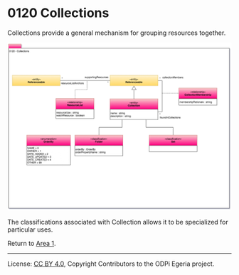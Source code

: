 <!-- SPDX-License-Identifier: CC-BY-4.0 -->
<!-- Copyright Contributors to the ODPi Egeria project. -->

# 0120 Collections

Collections provide a general mechanism for grouping
resources together.

![UML](0120-Collections.png)

The classifications associated with Collection allows it
to be specialized for particular uses.


Return to [Area 1](Area-1-models.md).

----
License: [CC BY 4.0](https://creativecommons.org/licenses/by/4.0/),
Copyright Contributors to the ODPi Egeria project.
